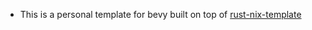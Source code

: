 - This is a personal template for bevy built on top of [rust-nix-template](https://github.com/srid/rust-nix-template)
